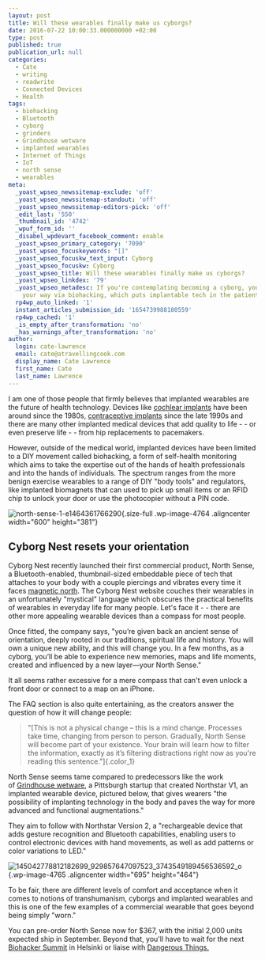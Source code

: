 ```yaml
---
layout: post
title: Will these wearables finally make us cyborgs?
date: 2016-07-22 10:00:33.000000000 +02:00
type: post
published: true
publication_url: null
categories:
  - Cate
  - writing
  - readwrite
  - Connected Devices
  - Health
tags:
  - biohacking
  - Bluetooth
  - cyborg
  - grinders
  - Grindhouse wetware
  - implanted wearables
  - Internet of Things
  - IoT
  - north sense
  - wearables
meta:
  _yoast_wpseo_newssitemap-exclude: 'off'
  _yoast_wpseo_newssitemap-standout: 'off'
  _yoast_wpseo_newssitemap-editors-pick: 'off'
  _edit_last: '550'
  _thumbnail_id: '4742'
  _wpuf_form_id: ''
  _disabel_wpdevart_facebook_comment: enable
  _yoast_wpseo_primary_category: '7090'
  _yoast_wpseo_focuskeywords: "[]"
  _yoast_wpseo_focuskw_text_input: Cyborg
  _yoast_wpseo_focuskw: Cyborg
  _yoast_wpseo_title: Will these wearables finally make us cyborgs?
  _yoast_wpseo_linkdex: '79'
  _yoast_wpseo_metadesc: If you're contemplating becoming a cyborg, you could ease
    your way via biohacking, which puts implantable tech in the patients' hands.
  rp4wp_auto_linked: '1'
  instant_articles_submission_id: '1654739988180559'
  rp4wp_cached: '1'
  _is_empty_after_transformation: 'no'
  _has_warnings_after_transformation: 'no'
author:
  login: cate-lawrence
  email: cate@atravellingcook.com
  display_name: Cate Lawrence
  first_name: Cate
  last_name: Lawrence
---
```

I am one of those people that firmly believes that implanted wearables
are the future of health technology. Devices like [cochlear
implants](https://en.wikipedia.org/wiki/Cochlear_implant) have been
around since the 1980s, [contraceptive
implants](https://en.wikipedia.org/wiki/Etonogestrel_contraceptive_implant)
since the late 1990s and there are many other implanted medical devices
that add quality to life - - or even preserve life - - from hip
replacements to pacemakers.

However, outside of the medical world, implanted devices have been
limited to a DIY movement called biohacking, a form of self-health
monitoring which aims to take the expertise out of the hands of health
professionals and into the hands of individuals. The spectrum ranges
from the more benign exercise wearables to a range of DIY "body tools"
and regulators, like implanted biomagnets that can used to pick up small
items or an RFID chip to unlock your door or use the photocopier without
a PIN code.

![north-sense-1-e1464361766290](rw-import/north-sense-1-e1464361766290.jpg){.size-full
.wp-image-4764 .aligncenter width="600" height="381"}

Cyborg Nest resets your orientation
-----------------------------------

Cyborg Nest recently launched their first commercial product, North
Sense, a Bluetooth-enabled, thumbnail-sized embeddable piece of tech
that attaches to your body with a couple piercings and vibrates every
time it faces [magnetic
north](http://gisgeography.com/magnetic-north-vs-geographic-true-pole/).
The Cyborg Nest website couches their wearables in an unfortunately
"mystical" language which obscures the practical benefits of wearables
in everyday life for many people. Let's face it - - there are other more
appealing wearable devices than a compass for most people.

Once fitted, the company says, "you’re given back an ancient sense of
orientation, deeply rooted in our traditions, spiritual life and
history. You will own a unique new ability, and this will change you. In
a few months, as a cyborg, you’ll be able to experience new memories,
maps and life moments, created and influenced by a new layer—your North
Sense."

It all seems rather excessive for a mere compass that can't even unlock
a front door or connect to a map on an iPhone.

The FAQ section is also quite entertaining, as the creators answer the
question of how it will change people:

> "[This is not a physical change – this is a mind change. Processes
> take time, changing from person to person. Gradually, North Sense will
> become part of your existence. Your brain will learn how to filter the
> information, exactly as it’s filtering distractions right now as
> you're reading this sentence."]{.color_1}

North Sense seems tame compared to predecessors like the work
of [Grindhouse wetware](http://www.grindhousewetware.com/), a Pittsburgh
startup that created Northstar V1, an implanted wearable device,
pictured below, that gives wearers "the possibility of implanting
technology in the body and paves the way for more advanced and
functional augmentations."

They aim to follow with Northstar Version 2, a "rechargeable device that
adds gesture recognition and Bluetooth capabilities, enabling users to
control electronic devices with hand movements, as well as add patterns
or color variations to LED."

![145042778812182699\_929857647097523\_3743549189456536592\_o](rw-import/145042778812182699_929857647097523_3743549189456536592_o-1024x683.jpg){.wp-image-4765
.aligncenter width="695" height="464"}

To be fair, there are different levels of comfort and acceptance when it
comes to notions of transhumanism, cyborgs and implanted wearables and
this is one of the few examples of a commercial wearable that goes
beyond being simply "worn."

You can pre-order North Sense now for \$367, with the initial 2,000
units expected ship in September. Beyond that, you'll have to wait for
the next [Biohacker Summit](http://biohackersummit.com/) in Helsinki or
liaise with [Dangerous Things.](https://dangerousthings.com/)
